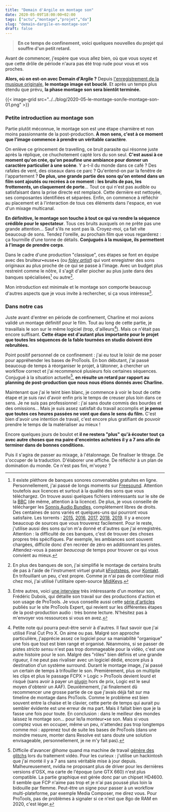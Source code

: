 ```yaml
---
title: "Demain d'Argile en montage son"
date: 2020-05-09T18:00:00+02:00
tags: ["actu","montage","projet","da"]
slug: "demain-dargile-en-montage-son"
draft: false
---
```


> **En ce temps de confinement, voici quelques nouvelles du projet qui souffre d'un petit retard.**

Avant de commencer, j'espère que vous allez bien, où que vous soyez et que cette drôle de période n'aura pas été trop rude pour vous et vos proches.

**Alors, où on est-on avec Demain d'Argile ?** Depuis [l'enregistrement de la musique originale](https://lucamailhol.com/blog/2020/03/enregistrement-de-la-bo-de-demain-dargile-avec-la-ruche/), **le montage image est bouclé**. Et après un temps plus étendu que prévu, **la phase montage son sera bientôt terminée.**

{{< image-grid src="../../blog/2020-05-le-montage-son/le-montage-son-01.png" >}}

### Petite introduction au montage son

Partie plutôt méconnue, le montage son est une étape charnière et non moins passionnante de la post-production. **À mon sens, c'est à ce moment que l'image commence à prendre un véritable caractère**.

On enlève ce grincement de travelling, ce bruit parasite qui résonne juste après la réplique, ce chuchotement capté lors du son seul. **C'est aussi à ce moment qu'on crée, qu'on peaufine une ambiance pour donner un caractère particulier à une scène**. Y a-t-il du monde dans ce café ? Des rafales de vent, des oiseaux dans ce parc ? Qu'entend-on par la fenêtre de l'appartement ? **De plus, une grande partie des sons qu'on entend dans un film sont ajoutés ou recrées à ce moment : les bruits de pas, les frottements, un claquement de porte**... Tout ce qui n'est pas audible ou satisfaisant dans la prise directe est remplacé. Cette dernière est nettoyée, ses composantes identifiées et séparées. Enfin, on commence à réfléchir au placement et à l'interaction de tous ces éléments dans l'espace, en vue d'un mixage multicanal.

**En définitive, le montage son touche à tout ce qui va rendre la séquence crédible pour le spectateur**. Tous ces bruits auxquels on ne prête pas une grande attention... Sauf s'ils ne sont pas là. Croyez-moi, ça fait vite beaucoup de sons. Tendez l'oreille, au prochain film que vous regarderez : ça fourmille d'une tonne de détails. **Conjugués à la musique, ils permettent à l'image de prendre corps**.

Dans le cadre d'une production "classique", ces étapes se font en équipe avec des bruiteur•euse•s (ou *[foley artist](https://en.wikipedia.org/wiki/Foley_(filmmaking))*) qui vont enregistrer des sons originaux au plus proche de ce qui se passe à l'image. Avec un budget plus restreint comme le nôtre, il s'agit d'aller piocher au plus juste dans des banques spécialisées[^1] ou autre[^2].

Mon introduction est minimale et le montage son comporte beaucoup d'autres aspects que je vous invite à rechercher, si ça vous intéresse[^3].

### Dans notre cas

Juste avant d'entrer en période de confinement, Charline et moi avions validé un montage définitif pour le film. Tout au long de cette partie, je travaillais le son sur le même logiciel (trop, d'ailleurs[^4]). Mais ce n'était pas encore suffisant. **Cette étape est d'autant plus importante pour le projet que toutes les séquences de la fable tournées en studio doivent être rebruitées.**

Point positif personnel de ce confinement : j'ai eu tout le loisir de me poser pour appréhender les bases de ProTools. En bon débutant, j'ai passé beaucoup de temps à réorganiser le projet, à tâtonner, à chercher un workflow correct et j'ai recommencé plusieurs fois certaines séquences. Conjugué à la situation actuelle[^5], **en résulte un retard par rapport au planning de post-production que nous nous étions donnés avec Charline.**

Maintenant que j'ai le teint bien blanc, je commence à voir le bout de cette étape et je suis ravi d'avoir enfin pris le temps de creuser plus loin dans ce sens. Je ne suis pas professionnel : j'ai sans doute commis des bourdes et des omissions... Mais je suis assez satisfait du travail accomplis et **je pense que toutes ces heures passées ne vont que dans le sens du film.** C'est bien d'avoir une intention de travail, c'est encore plus gratifiant de pouvoir prendre le temps de la matérialiser au mieux !

Encore quelques jours de boulot et **il ne restera "plus" qu'à écouter tout ça avec autre choses que ma paire d'enceintes achetées il y a 7 ans afin de terminer dans de bonnes conditions.**

Puis il s'agira de passer au mixage, à l'étalonnage. De finaliser le titrage. De s'occuper de la traduction. D'élaborer une affiche. De réfléchir à un plan de domination du monde. Ce n'est pas fini, m'voyez ?

[^1]: Il existe pléthore de banques sonores convenables gratuites en ligne. Personnellement, j'ai passé de longs moments sur [Freesound](https://freesound.org). Attention toutefois aux licences et surtout à la qualité des sons que vous téléchargez. On trouve aussi quelques fichiers intéressants sur le site de la [BBC](http://bbcsfx.acropolis.org.uk) (de même, attention à la licence). De plus, je vous conseille de télécharger les  [Sonnis Audio Bundles](https://sonniss.com/gameaudiogdc19/), complètement libres de droits. Des centaines de sons variés et quelques-uns qui pourront vous satisfaire. Les torrents : [2015](https://sonniss.com/GameAudioGDCPart1.torrent), [2016](https://sonniss.com/GameAudioGDCPart2.torrent), [2017](https://sonniss.com/GameAudioGDCPart3.torrent), [2018](https://sonniss.com/GameAudioGDCPart4.torrent), [2019](https://sonniss.com/GameAudioGDCPart5.torrent). Il y a encore beaucoup de sources que vous trouverez facilement. Pour le reste, j'utilise aussi des sons qu'on m'a donné et d'autres que j'ai enregistrés. Attention : la  difficulté de ces banques, c'est de trouver des choses propres très spécifiques. Par exemple, les ambiances sont souvent chargées, difficile donc d'en recréer de zéro en additionnant les pistes. Attendez-vous à passer *beaucoup* de temps pour trouver ce qui vous convient au mieux.

[^2]: En plus des banques de son, j'ai simplifié le montage de certains bruits de pas à l'aide de l'instrument virtuel gratuit [kFootsteps](https://www.kvraudio.com/product/kfootsteps-by-alejandro-cabrera), pour [Kontakt](https://www.native-instruments.com/fr/products/komplete/samplers/kontakt-6/). En trifouillant un peu, c'est propre. Comme je n'ai pas de contrôleur midi chez moi, j'ai utilisé l'utilitaire open-source [MidiKeys](https://flit.github.io/projects/midikeys/).

[^3]: Entre autres, voici [une interview](https://www.youtube.com/watch?v=DZrbHXlL7II) très intéressante d'un monteur son, Frédéric Dubois, qui détaille son travail sur des productions d'action et son usage de ProTools. Je vous conseille aussi cette [série d'articles](https://www.pro-tools-expert.com/home-page/2014/9/1/audio-post-production-workflows-using-pro-tools-part-10.html) publiés sur le site ProTools Expert, qui revient sur les différentes étapes de la post-production audio : très bonne lecture. N'hésitez pas à m'envoyer vos ressources si vous en avez.

[^4]: Petite note qui pourra peut-être servir à d'autres. Il faut savoir que j'ai utilisé Final Cut Pro X. On aime ou pas. Malgré son approche particulière, j'apprécie assez ce logiciel pour sa maniabilité "organique" une fois que tout est bien rangé et organisé. Néanmoins, si se passer de pistes *stricto sensu* n'est pas trop dommageable pour la vidéo, c'est une autre histoire pour le son. Malgré des "rôles" bien définis et une grande rigueur, il ne peut pas rivaliser avec un logiciel dédié, encore plus à destination d'un système surround. Durant le montage image, j'ai passé un certain de temps à trifouiller le son. Premièrement, plus on multiplie les clips et plus le passage FCPX > Logic > ProTools devient lourd et risqué (sans avoir à payer un [plugin](https://x2pro.net) hors de prix, Logic est le seul moyen d'obtenir un AAF). Deuxièmement, j'ai finalement dû recommencer une grosse partie de ce que j'avais déjà fait sur ma timeline de montage dans ProTools. Comme le problème est bien souvent entre la chaise et le clavier, cette perte de temps qui aurait pu sembler évidente est une erreur de ma part. Mais il fallait bien que je la fasse une fois pour toute. En conclusion : dans le meilleur des mondes laissez le montage son... pour le/la monteur•se son. Mais si vous comptez vous en occuper, même un peu, n'attendez pas trop longtemps comme moi : apprenez tout de suite les bases de ProTools (dans une moindre mesure, monter dans Resolve est sans doute une solution envisageable, personnellement, je ne m'y fait pas).

[^5]: Difficile d'avancer *@home* quand ma machine de travail [génère des glitchs](/blog/le-montage-son/le-montage-son-02.jpg) lors du traitement vidéo. Pour les curieux : j'utilise un hackintosh que j'ai monté il y a 7 ans sans véritable mise à jour depuis. Malheureusement, nvidia ne proposant plus de driver pour les dernières versions d'OSX, ma carte de l'époque (une GTX 660) n'est plus compatible. La partie graphique est gérée donc par un chipset HD4600. Il semble que FCP n'aime pas trop et je n'ai pas poussé plus loin la bidouille par flemme. Peut-être un signe pour passer à un workflow multi-plateforme, par exemple Media Composer, me direz vous. Pour ProTools, pas de problèmes à signaler si ce n'est que 8go de RAM en 2020, c'est léger.
